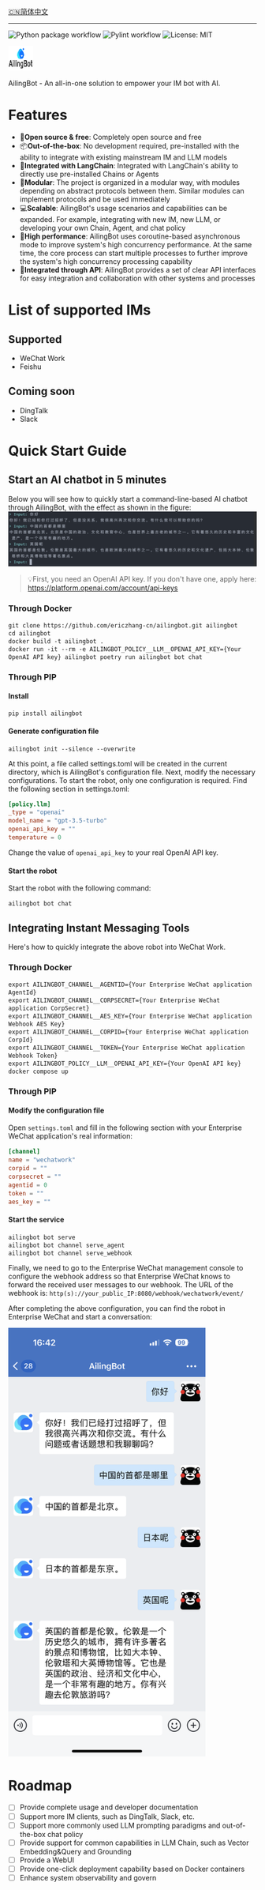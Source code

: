 [🇨🇳简体中文](https://github.com/ericzhang-cn/ailingbot/blob/main/README_Chinese.md)

---

![Python package workflow](https://github.com/ericzhang-cn/ailingbot/actions/workflows/python-package.yml/badge.svg)
![Pylint workflow](https://github.com/ericzhang-cn/ailingbot/actions/workflows/pylint.yml/badge.svg)
![License: MIT](https://img.shields.io/badge/License-MIT-yellow.svg)

<img src="https://github.com/ericzhang-cn/ailingbot/raw/main/img/logo.png" alt="logo" width="50" height="50"/>

AilingBot - An all-in-one solution to empower your IM bot with AI.

# Features

- 💯**Open source & free**: Completely open source and free
- 📦**Out-of-the-box**: No development required, pre-installed with the ability to integrate with existing mainstream IM
  and LLM models
- 🔗**Integrated with LangChain**: Integrated with LangChain's ability to directly use pre-installed Chains or Agents
- 🧩**Modular**: The project is organized in a modular way, with modules depending on abstract protocols between them.
  Similar modules can implement protocols and be used immediately
- 💻**Scalable**: AilingBot's usage scenarios and capabilities can be expanded. For example, integrating with new IM, new
  LLM, or developing your own Chain, Agent, and chat policy
- 🚀**High performance**: AilingBot uses coroutine-based asynchronous mode to improve system's high concurrency
  performance. At the same time, the core process can start multiple processes to further improve the system's high
  concurrency processing capability
- 🔌**Integrated through API**: AilingBot provides a set of clear API interfaces for easy integration and collaboration
  with other systems and processes

# List of supported IMs

## Supported

- WeChat Work
- Feishu

## Coming soon

- DingTalk
- Slack

# Quick Start Guide

## Start an AI chatbot in 5 minutes

Below you will see how to quickly start a command-line-based AI chatbot through AilingBot, with the effect as shown in
the figure:
![Command-line robot](https://github.com/ericzhang-cn/ailingbot/raw/main/img/command-line-screenshot.png)


> 💡First, you need an OpenAI API key. If you don't have one, apply here: https://platform.openai.com/account/api-keys

### Through Docker

```shell
git clone https://github.com/ericzhang-cn/ailingbot.git ailingbot
cd ailingbot
docker build -t ailingbot .
docker run -it --rm -e AILINGBOT_POLICY__LLM__OPENAI_API_KEY={Your OpenAI API key} ailingbot poetry run ailingbot bot chat
```

### Through PIP

#### Install

```shell
pip install ailingbot
```

#### Generate configuration file

```shell
ailingbot init --silence --overwrite
```

At this point, a file called settings.toml will be created in the current directory, which is AilingBot's configuration
file.
Next, modify the necessary configurations. To start the robot, only one configuration is required. Find the following
section in settings.toml:

```toml
[policy.llm]
_type = "openai"
model_name = "gpt-3.5-turbo"
openai_api_key = ""
temperature = 0
```

Change the value of `openai_api_key` to your real OpenAI API key.

#### Start the robot

Start the robot with the following command:

```shell
ailingbot bot chat
```

## Integrating Instant Messaging Tools

Here's how to quickly integrate the above robot into WeChat Work.

### Through Docker

```shell
export AILINGBOT_CHANNEL__AGENTID={Your Enterprise WeChat application AgentId}
export AILINGBOT_CHANNEL__CORPSECRET={Your Enterprise WeChat application CorpSecret}
export AILINGBOT_CHANNEL__AES_KEY={Your Enterprise WeChat application Webhook AES Key}
export AILINGBOT_CHANNEL__CORPID={Your Enterprise WeChat application CorpId}
export AILINGBOT_CHANNEL__TOKEN={Your Enterprise WeChat application Webhook Token}
export AILINGBOT_POLICY__LLM__OPENAI_API_KEY={Your OpenAI API key}
docker compose up
```

### Through PIP

#### Modify the configuration file

Open `settings.toml` and fill in the following section with your Enterprise WeChat application's real information:

```toml
[channel]
name = "wechatwork"
corpid = ""
corpsecret = ""
agentid = 0
token = ""
aes_key = ""
```

#### Start the service

```shell
ailingbot bot serve
ailingbot bot channel serve_agent
ailingbot bot channel serve_webhook
```

Finally, we need to go to the Enterprise WeChat management console to configure the webhook address so that Enterprise
WeChat knows to forward the received user messages to our webhook.
The URL of the webhook is: `http(s)://your_public_IP:8080/webhook/wechatwork/event/`

After completing the above configuration, you can find the robot in Enterprise WeChat and start a conversation:

<img src="https://github.com/ericzhang-cn/ailingbot/raw/main/img/wechatwork-screenshot.png" alt="Enterprise WeChat robot" width="400"/>

# Roadmap

- [ ] Provide complete usage and developer documentation
- [ ] Support more IM clients, such as DingTalk, Slack, etc.
- [ ] Support more commonly used LLM prompting paradigms and out-of-the-box chat policy
- [ ] Provide support for common capabilities in LLM Chain, such as Vector Embedding&Query and Grounding
- [ ] Provide a WebUI
- [ ] Provide one-click deployment capability based on Docker containers
- [ ] Enhance system observability and govern